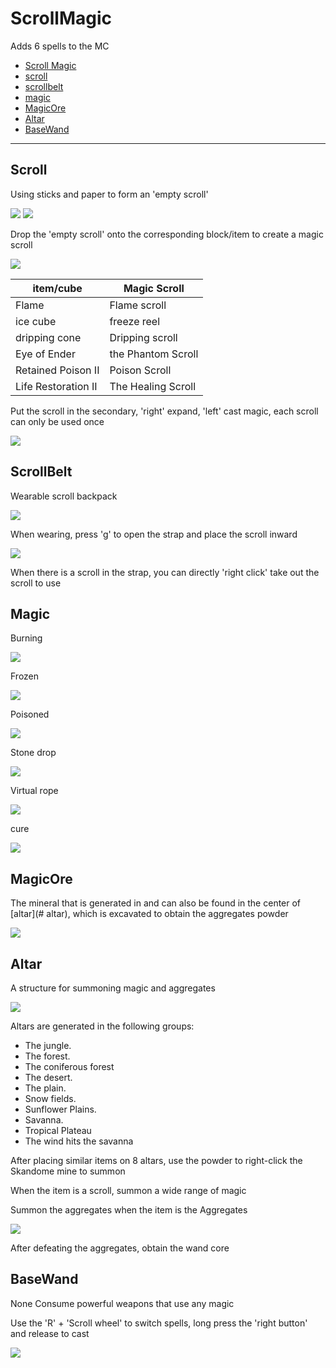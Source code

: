 # ScrollMagic

Adds 6 spells to the MC

- [Scroll Magic](#scrollmagic)
- [scroll](#scroll)
- [scrollbelt](#scrollbelt)
- [magic](#magic)
- [MagicOre](#magicore)
- [Altar](#altar)
- [BaseWand](#basewand)

---

## Scroll

Using sticks and paper to form an 'empty scroll'

![](./docs/imgs/scroll_stick_crafting.png)
![](./docs/imgs/empty_scroll_crafting.png)

Drop the 'empty scroll' onto the corresponding block/item to create a magic scroll

![](./docs/imgs/flame_scroll_crafting.gif)

| item/cube | Magic Scroll |
| ---------- | -------- |
| Flame | Flame scroll |
| ice cube | freeze reel |
| dripping cone | Dripping scroll |
| Eye of Ender | the Phantom Scroll |
| Retained Poison II | Poison Scroll |
| Life Restoration II | The Healing Scroll |

Put the scroll in the secondary, 'right' expand, 'left' cast magic, each scroll can only be used once

![](./docs/imgs/flame_scroll_using.gif)

## ScrollBelt

Wearable scroll backpack

![](./docs/imgs/scroll_belt_crafting.png)

When wearing, press 'g' to open the strap and place the scroll inward

![](./docs/imgs/scroll_belt_wearing.png)

When there is a scroll in the strap, you can directly 'right click' take out the scroll to use

## Magic

Burning

![](./docs/imgs/explosion_magic.png)

Frozen

![](./docs/imgs/forzen_magic.png)

Poisoned

![](./docs/imgs/poison_magic.png)

Stone drop

![](./docs/imgs/stone_magic.png)

Virtual rope

![](./docs/imgs/claw_magic.png)

cure

![](./docs/imgs/heart_magic.png)

## MagicOre

The mineral that is generated in and can also be found in the center of [altar](# altar), which is excavated to obtain the aggregates powder

![](./docs/imgs/magic_ore.png)

## Altar

A structure for summoning magic and aggregates

![](./docs/imgs/structure_altar.png)

Altars are generated in the following groups:
- The jungle.
- The forest.
- The coniferous forest
- The desert.
- The plain.
- Snow fields.
- Sunflower Plains.
- Savanna.
- Tropical Plateau
- The wind hits the savanna

After placing similar items on 8 altars, use the powder to right-click the Skandome mine to summon

When the item is a scroll, summon a wide range of magic

Summon the aggregates when the item is the Aggregates

![](./docs/imgs/magic_polymer_spawning.gif)

After defeating the aggregates, obtain the wand core

## BaseWand

None Consume powerful weapons that use any magic

Use the 'R' + 'Scroll wheel' to switch spells, long press the 'right button' and release to cast

![](./docs/imgs/base_wand_using.gif)
